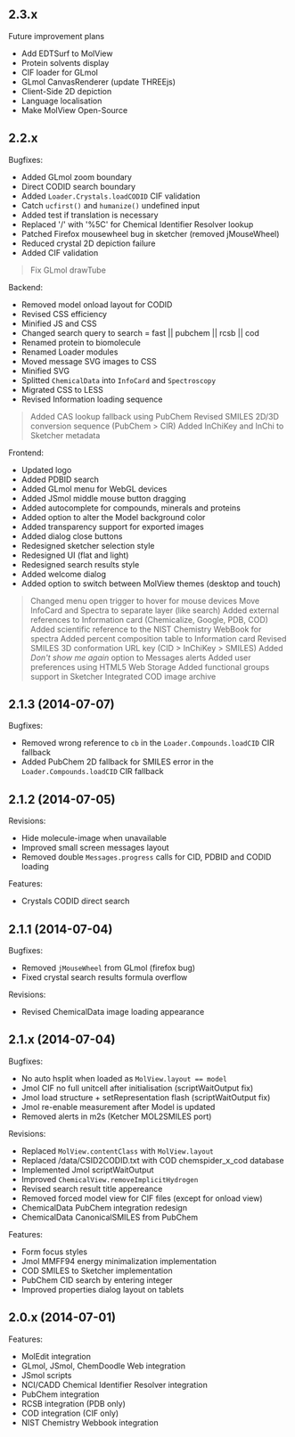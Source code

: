 ## 2.3.x

Future improvement plans

 - Add EDTSurf to MolView
 - Protein solvents display
 - CIF loader for GLmol
 - GLmol CanvasRenderer (update THREEjs)
 - Client-Side 2D depiction
 - Language localisation
 - Make MolView Open-Source

## 2.2.x

Bugfixes:

  - Added GLmol zoom boundary
  - Direct CODID search boundary
  - Added `Loader.Crystals.loadCODID` CIF validation
  - Catch `ucfirst()` and `humanize()` undefined input
  - Added test if translation is necessary
  - Replaced '/' with '%5C' for Chemical Identifier Resolver lookup
  - Patched Firefox mousewheel bug in sketcher (removed jMouseWheel)
  - Reduced crystal 2D depiction failure
  - Added CIF validation
  > Fix GLmol drawTube

Backend:

  - Removed model onload layout for CODID
  - Revised CSS efficiency
  - Minified JS and CSS
  - Changed search query to search = fast || pubchem || rcsb || cod
  - Renamed protein to biomolecule
  - Renamed Loader modules
  - Moved message SVG images to CSS
  - Minified SVG
  - Splitted `ChemicalData` into `InfoCard` and `Spectroscopy`
  - Migrated CSS to LESS
  - Revised Information loading sequence
  > Added CAS lookup fallback using PubChem
  > Revised SMILES 2D/3D conversion sequence (PubChem > CIR)
  > Added InChiKey and InChi to Sketcher metadata

Frontend:

  - Updated logo
  - Added PDBID search
  - Added GLmol menu for WebGL devices
  - Added JSmol middle mouse button dragging
  - Added autocomplete for compounds, minerals and proteins
  - Added option to alter the Model background color
  - Added transparency support for exported images
  - Added dialog close buttons
  - Redesigned sketcher selection style
  - Redesigned UI (flat and light)
  - Redesigned search results style
  - Added welcome dialog
  - Added option to switch between MolView themes (desktop and touch)
  > Changed menu open trigger to hover for mouse devices
  > Move InfoCard and Spectra to separate layer (like search)
  > Added external references to Information card (Chemicalize, Google, PDB, COD)
  > Added scientific reference to the NIST Chemistry WebBook for spectra
  > Added percent composition table to Information card
  > Revised SMILES 3D conformation URL key (CID > InChiKey > SMILES)
  > Added *Don't show me again* option to Messages alerts
  > Added user preferences using HTML5 Web Storage
  > Added functional groups support in Sketcher
  > Integrated COD image archive

## 2.1.3 (2014-07-07)

Bugfixes:

  - Removed wrong reference to `cb` in the `Loader.Compounds.loadCID` CIR fallback
  - Added PubChem 2D fallback for SMILES error in the `Loader.Compounds.loadCID` CIR fallback

## 2.1.2 (2014-07-05)

Revisions:

  - Hide molecule-image when unavailable
  - Improved small screen messages layout
  - Removed double `Messages.progress` calls for CID, PDBID and CODID loading

Features:

  - Crystals CODID direct search

## 2.1.1 (2014-07-04)

Bugfixes:

  - Removed `jMouseWheel` from GLmol (firefox bug)
  - Fixed crystal search results formula overflow

Revisions:

  - Revised ChemicalData image loading appearance

## 2.1.x (2014-07-04)

Bugfixes:

  - No auto hsplit when loaded as `MolView.layout == model`
  - Jmol CIF no full unitcell after initialisation (scriptWaitOutput fix)
  - Jmol load structure + setRepresentation flash (scriptWaitOutput fix)
  - Jmol re-enable measurement after Model is updated
  - Removed alerts in m2s (Ketcher MOL2SMILES port)

Revisions:

  - Replaced `MolView.contentClass` with `MolView.layout`
  - Replaced /data/CSID2CODID.txt with COD chemspider_x_cod database
  - Implemented Jmol scriptWaitOutput
  - Improved `ChemicalView.removeImplicitHydrogen`
  - Revised search result title appereance
  - Removed forced model view for CIF files (except for onload view)
  - ChemicalData PubChem integration redesign
  - ChemicalData CanonicalSMILES from PubChem

Features:

  - Form focus styles
  - Jmol MMFF94 energy minimalization implementation
  - COD SMILES to Sketcher implementation
  - PubChem CID search by entering integer
  - Improved properties dialog layout on tablets

## 2.0.x (2014-07-01)

Features:

  - MolEdit integration
  - GLmol, JSmol, ChemDoodle Web integration
  - JSmol scripts
  - NCI/CADD Chemical Identifier Resolver integration
  - PubChem integration
  - RCSB integration (PDB only)
  - COD integration (CIF only)
  - NIST Chemistry Webbook integration
